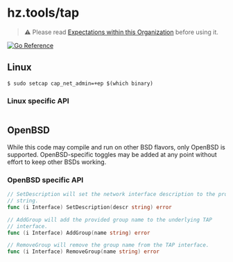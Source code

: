 # hz.tools/tap

> :warning: Please read [Expectations within this Organization](https://github.com/hztools/.github/tree/main/profile#expectations-within-this-organization) before using it.

[![Go Reference](https://pkg.go.dev/badge/hz.tools/tap.svg)](https://pkg.go.dev/hz.tools/tap)

## Linux

```
$ sudo setcap cap_net_admin=+ep $(which binary)
```

### Linux specific API

```go
```

## OpenBSD

While this code may compile and run on other BSD flavors, only OpenBSD is
supported. OpenBSD-specific toggles may be added at any point without effort
to keep other BSDs working.

### OpenBSD specific API

```go
// SetDescription will set the network interface description to the provided
// string.
func (i Interface) SetDescription(descr string) error

// AddGroup will add the provided group name to the underlying TAP
// interface.
func (i Interface) AddGroup(name string) error

// RemoveGroup will remove the group name from the TAP interface.
func (i Interface) RemoveGroup(name string) error
```
